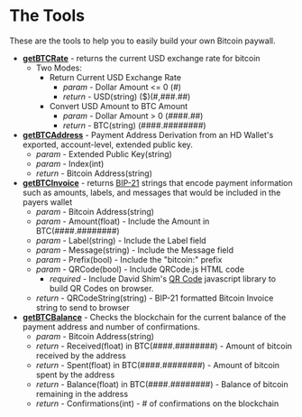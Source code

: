 # The Tools
These are the tools to help you to easily build your own Bitcoin paywall.
* **[getBTCRate](getBTCAddress.md)** - returns the current USD exchange rate for bitcoin
  - Two Modes:
    - Return Current USD Exchange Rate
      - *param*  - Dollar Amount <= 0 (#)
      - *return* - USD(string) ($)(#,###.##)
    - Convert USD Amount to BTC Amount
      - *param*  - Dollar Amount > 0 (####.##)
      - *return* - BTC(string) (####.########)
* **[getBTCAddress](getBTCAddress.md)** - Payment Address Derivation from an HD Wallet's exported, account-level, extended public key.
  - *param*  - Extended Public Key(string)
  - *param*  - Index(int)
  - *return* - Bitcoin Address(string)
* **[getBTCInvoice](getBTCInvoice.md)** - returns [BIP-21](https://github.com/bitcoin/bips/blob/master/bip-0021.mediawiki) strings that encode payment information such as amounts, labels, and messages that would be included in the payers wallet
  - *param*  - Bitcoin Address(string)
  - *param*  - Amount(float)   - Include the Amount in BTC(####.########)
  - *param*  - Label(string)   - Include the Label field
  - *param*  - Message(string) - Include the Message field
  - *param*  - Prefix(bool)    - Include the "bitcoin:" prefix
  - *param*  - QRCode(bool)    - Include QRCode.js HTML code
    - *required* - Include David Shim's [QR Code](https://github.com/davidshimjs/qrcodejs) javascript library to build QR Codes on browser.
  - *return* - QRCodeString(string) - BIP-21 formatted Bitcoin Invoice string to send to browser
* **[getBTCBalance](getBTCBalance.md)** - Checks the blockchain for the current balance of the payment address and number of confirmations.
  - *param*  - Bitcoin Address(string)
  - *return* - Received(float) in BTC(####.########) - Amount of bitcoin received by the address
  - *return* - Spent(float) in BTC(####.########) - Amount of bitcoin spent by the address
  - *return* - Balance(float) in BTC(####.########) - Balance of bitcoin remaining in the address
  - *return* - Confirmations(int) - # of confirmations on the blockchain
